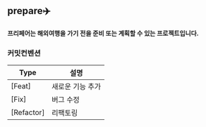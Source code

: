 ## prepare✈️
#### 프리페어는 해외여행을 가기 전을 준비 또는 계획할 수 있는 프로젝트입니다.

### 커밋컨벤션
|Type|설명|
|------|---|
|[Feat]|새로운 기능 추가|
|[Fix]|버그 수정|
|[Refactor]|리팩토링|
